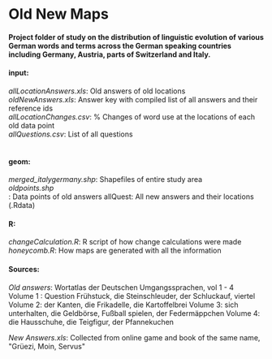 # Old New Maps

<h4>Project folder of study on the distribution of linguistic evolution of various German words and terms across the German speaking countries including Germany, Austria, parts of Switzerland and Italy. </h4>

<h4>input:</h4>
<i>allLocationAnswers.xls</i>: Old answers of old locations  </br>
<i>oldNewAnswers.xls</i>: Answer key with compiled list of all answers and their reference ids </br>
<i>allLocationChanges.csv</i>: % Changes of word use at the locations of each old data point </br>
<i>allQuestions.csv</i>: List of all questions </br>
</br>
<h4>geom:</h4>
<i>merged_italygermany.shp</i>: Shapefiles of entire study area </br>
<i>oldpoints.shp</i></br>: Data points of old answers 
allQuest: All new answers and their locations (.Rdata)</br>
<h4>R:</h4>
<i>changeCalculation.R</i>: R script of how change calculations were made </br>
<i>honeycomb.R</i>: How maps are generated with all the information </br>

<h4>Sources:</h4>
<i>Old answers</i>: Wortatlas der Deutschen Umgangssprachen, vol 1 - 4  </br>
Volume 1 : Question Frühstuck, die Steinschleuder, der Schluckauf, viertel
Volume 2: der Kanten, die Frikadelle, die Kartoffelbrei
Volume 3: sich unterhalten, die Geldbörse, Fußball spielen, der Federmäppchen
Volume 4: die Hausschuhe, die Teigfigur, der Pfannekuchen

<i>New Answers.xls</i>: Collected from online game and book of the same name, "Grüezi, Moin, Servus"</br>
